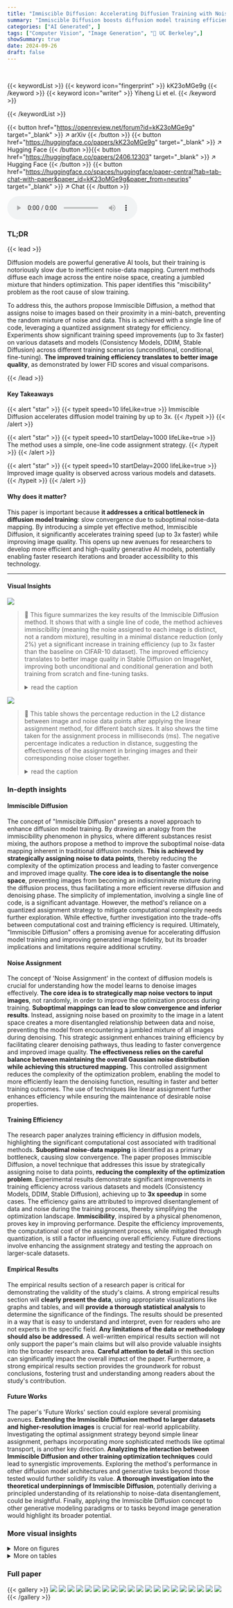 ```yaml
---
title: "Immiscible Diffusion: Accelerating Diffusion Training with Noise Assignment"
summary: "Immiscible Diffusion boosts diffusion model training efficiency up to 3x by cleverly assigning noise to images, preventing the mixing of data in noise space and thus improving optimization."
categories: ["AI Generated", ]
tags: ["Computer Vision", "Image Generation", "🏢 UC Berkeley",]
showSummary: true
date: 2024-09-26
draft: false
---
```


<br>

{{< keywordList >}}
{{< keyword icon="fingerprint" >}} kK23oMGe9g {{< /keyword >}}
{{< keyword icon="writer" >}} Yiheng Li et el. {{< /keyword >}}
 
{{< /keywordList >}}

{{< button href="https://openreview.net/forum?id=kK23oMGe9g" target="_blank" >}}
↗ arXiv
{{< /button >}}
{{< button href="https://huggingface.co/papers/kK23oMGe9g" target="_blank" >}}
↗ Hugging Face
{{< /button >}}{{< button href="https://huggingface.co/papers/2406.12303" target="_blank" >}}
↗ Hugging Face
{{< /button >}}
{{< button href="https://huggingface.co/spaces/huggingface/paper-central?tab=tab-chat-with-paper&paper_id=kK23oMGe9g&paper_from=neurips" target="_blank" >}}
↗ Chat
{{< /button >}}




<audio controls>
    <source src="https://ai-paper-reviewer.com/kK23oMGe9g/podcast.wav" type="audio/wav">
    Your browser does not support the audio element.
</audio>


### TL;DR


{{< lead >}}

Diffusion models are powerful generative AI tools, but their training is notoriously slow due to inefficient noise-data mapping. Current methods diffuse each image across the entire noise space, creating a jumbled mixture that hinders optimization. This paper identifies this "miscibility" problem as the root cause of slow training.



To address this, the authors propose Immiscible Diffusion, a method that assigns noise to images based on their proximity in a mini-batch, preventing the random mixture of noise and data. This is achieved with a single line of code, leveraging a quantized assignment strategy for efficiency.  Experiments show significant training speed improvements (up to 3x faster) on various datasets and models (Consistency Models, DDIM, Stable Diffusion) across different training scenarios (unconditional, conditional, fine-tuning).  **The improved training efficiency translates to better image quality**, as demonstrated by lower FID scores and visual comparisons.

{{< /lead >}}


#### Key Takeaways

{{< alert "star" >}}
{{< typeit speed=10 lifeLike=true >}} Immiscible Diffusion accelerates diffusion model training by up to 3x. {{< /typeit >}}
{{< /alert >}}

{{< alert "star" >}}
{{< typeit speed=10 startDelay=1000 lifeLike=true >}} The method uses a simple, one-line code assignment strategy. {{< /typeit >}}
{{< /alert >}}

{{< alert "star" >}}
{{< typeit speed=10 startDelay=2000 lifeLike=true >}} Improved image quality is observed across various models and datasets. {{< /typeit >}}
{{< /alert >}}

#### Why does it matter?
This paper is important because **it addresses a critical bottleneck in diffusion model training**: slow convergence due to suboptimal noise-data mapping. By introducing a simple yet effective method, Immiscible Diffusion, it significantly accelerates training speed (up to 3x faster) while improving image quality.  This opens up new avenues for researchers to develop more efficient and high-quality generative AI models, potentially enabling faster research iterations and broader accessibility to this technology.

------
#### Visual Insights



![](https://ai-paper-reviewer.com/kK23oMGe9g/figures_0_1.jpg)

> 🔼 This figure summarizes the key results of the Immiscible Diffusion method.  It shows that with a single line of code, the method achieves immiscibility (meaning the noise assigned to each image is distinct, not a random mixture), resulting in a minimal distance reduction (only 2%) yet a significant increase in training efficiency (up to 3x faster than the baseline on CIFAR-10 dataset). The improved efficiency translates to better image quality in Stable Diffusion on ImageNet, improving both unconditional and conditional generation and both training from scratch and fine-tuning tasks.
> <details>
> <summary>read the caption</summary>
> Figure 1: Immiscible Diffusion can use a single line of code to efficiently achieve immiscibility by re-assigning a batch of noise to images. This process results in only a 2% reduction in distance post-assignment, leading to up to 3x increased training efficiency on top of the Consistency Model for CIFAR Dataset. Additionally, Immiscible Diffusion significantly enhances the image quality of Stable Diffusion for both unconditional and conditional generation tasks, and for both training from scratch and fine-tuning training tasks, on ImageNet Dataset within the same number of training steps.
> </details>





![](https://ai-paper-reviewer.com/kK23oMGe9g/tables_9_1.jpg)

> 🔼 This table shows the percentage reduction in the L2 distance between image and noise data points after applying the linear assignment method, for different batch sizes.  It also shows the time taken for the assignment process in milliseconds (ms). The negative percentage indicates a reduction in distance, suggesting the effectiveness of the assignment in bringing images and their corresponding noise closer together.
> <details>
> <summary>read the caption</summary>
> Table 2: Image-noise data-point L2 distance reduction after the assignment for minimizing it and the time cost for the assignment.
> </details>





### In-depth insights


#### Immiscible Diffusion
The concept of "Immiscible Diffusion" presents a novel approach to enhance diffusion model training. By drawing an analogy from the immiscibility phenomenon in physics, where different substances resist mixing, the authors propose a method to improve the suboptimal noise-data mapping inherent in traditional diffusion models. **This is achieved by strategically assigning noise to data points**, thereby reducing the complexity of the optimization process and leading to faster convergence and improved image quality.  **The core idea is to disentangle the noise space**, preventing images from becoming an indiscriminate mixture during the diffusion process, thus facilitating a more efficient reverse diffusion and denoising phase.  The simplicity of implementation, involving a single line of code, is a significant advantage. However, the method's reliance on a quantized assignment strategy to mitigate computational complexity needs further exploration.  While effective, further investigation into the trade-offs between computational cost and training efficiency is required. Ultimately, "Immiscible Diffusion" offers a promising avenue for accelerating diffusion model training and improving generated image fidelity, but its broader implications and limitations require additional scrutiny.

#### Noise Assignment
The concept of 'Noise Assignment' in the context of diffusion models is crucial for understanding how the model learns to denoise images effectively.  **The core idea is to strategically map noise vectors to input images**, not randomly, in order to improve the optimization process during training.  **Suboptimal mappings can lead to slow convergence and inferior results**. Instead, assigning noise based on proximity to the image in a latent space creates a more disentangled relationship between data and noise, preventing the model from encountering a jumbled mixture of all images during denoising. This strategic assignment enhances training efficiency by facilitating clearer denoising pathways, thus leading to faster convergence and improved image quality.  **The effectiveness relies on the careful balance between maintaining the overall Gaussian noise distribution while achieving this structured mapping.**  This controlled assignment reduces the complexity of the optimization problem, enabling the model to more efficiently learn the denoising function, resulting in faster and better training outcomes. The use of techniques like linear assignment further enhances efficiency while ensuring the maintenance of desirable noise properties.

#### Training Efficiency
The research paper analyzes training efficiency in diffusion models, highlighting the significant computational cost associated with traditional methods.  **Suboptimal noise-data mapping** is identified as a primary bottleneck, causing slow convergence. The paper proposes Immiscible Diffusion, a novel technique that addresses this issue by strategically assigning noise to data points, **reducing the complexity of the optimization problem**.  Experimental results demonstrate significant improvements in training efficiency across various datasets and models (Consistency Models, DDIM, Stable Diffusion), achieving up to **3x speedup** in some cases. The efficiency gains are attributed to improved disentanglement of data and noise during the training process, thereby simplifying the optimization landscape. **Immiscibility**, inspired by a physical phenomenon, proves key in improving performance.  Despite the efficiency improvements, the computational cost of the assignment process, while mitigated through quantization, is still a factor influencing overall efficiency. Future directions involve enhancing the assignment strategy and testing the approach on larger-scale datasets.

#### Empirical Results
The empirical results section of a research paper is critical for demonstrating the validity of the study's claims.  A strong empirical results section will **clearly present the data**, using appropriate visualizations like graphs and tables, and will **provide a thorough statistical analysis** to determine the significance of the findings.  The results should be presented in a way that is easy to understand and interpret, even for readers who are not experts in the specific field.  **Any limitations of the data or methodology should also be addressed**.  A well-written empirical results section will not only support the paper's main claims but will also provide valuable insights into the broader research area.  **Careful attention to detail** in this section can significantly impact the overall impact of the paper.  Furthermore, a strong empirical results section provides the groundwork for robust conclusions, fostering trust and understanding among readers about the study's contribution.

#### Future Works
The paper's 'Future Works' section could explore several promising avenues. **Extending the Immiscible Diffusion method to larger datasets and higher-resolution images** is crucial for real-world applicability.  Investigating the optimal assignment strategy beyond simple linear assignment, perhaps incorporating more sophisticated methods like optimal transport, is another key direction.  **Analyzing the interaction between Immiscible Diffusion and other training optimization techniques** could lead to synergistic improvements.  Exploring the method's performance in other diffusion model architectures and generative tasks beyond those tested would further solidify its value.  **A thorough investigation into the theoretical underpinnings of Immiscible Diffusion**, potentially deriving a principled understanding of its relationship to noise-data disentanglement, could be insightful. Finally, applying the Immiscible Diffusion concept to other generative modeling paradigms or to tasks beyond image generation would highlight its broader potential.


### More visual insights

<details>
<summary>More on figures
</summary>


![](https://ai-paper-reviewer.com/kK23oMGe9g/figures_2_1.jpg)

> 🔼 The figure illustrates the concept of immiscible diffusion in both physics and image generation.  Panel (a) shows how miscible particles mix completely, while immiscible particles maintain distinct regions even after diffusion.  Panel (b) translates this to image generation, showing how vanilla diffusion methods produce a complete mix of image and noise data, making optimization difficult. In contrast, the Immiscible Diffusion method maintains distinct mappings between image and noise regions, making optimization easier.
> <details>
> <summary>read the caption</summary>
> Figure 2: Physics illustration of Immiscible Diffusion. (a) depict the miscible and Immiscible Diffusion phenomenon in physics, while (b) demonstrate the image-noise pair relation in vanilla (miscible) and Immiscible Diffusion method.
> </details>



![](https://ai-paper-reviewer.com/kK23oMGe9g/figures_5_1.jpg)

> 🔼 This figure compares the denoising process of vanilla DDIM and Immiscible DDIM. It shows that while both methods use similar sampled noise, Immiscible DDIM produces significantly better denoised images, particularly in the noisier layers. This is because traditional methods struggle to accurately predict noise in these layers, while Immiscible DDIM excels at this.
> <details>
> <summary>read the caption</summary>
> Figure 3: Feature analysis of vanilla (miscible) and immiscible DDIM. Referring to [45], τ = S represents the layer denoising from the pure noise. We show that while the two sampled noises are similar, the denoised image of immiscible DDIM significantly outperforms that of the traditional one, generating an overall reasonable image. The reason behind this is traditional methods cannot successfully predict noises at noisy layers.
> </details>



![](https://ai-paper-reviewer.com/kK23oMGe9g/figures_7_1.jpg)

> 🔼 This figure compares the FID (Fréchet Inception Distance) scores of baseline and immiscible Consistency Models trained on three different datasets (CIFAR-10, CelebA, and Tiny-ImageNet) with varying training steps.  The results show that the immiscible models achieve significantly lower FID scores with fewer training steps, demonstrating their higher training efficiency.  The 3x improvement highlighted in the CIFAR-10 plot emphasizes the substantial speedup.
> <details>
> <summary>read the caption</summary>
> Figure 4: Evaluation of baseline and immiscible Consistency Models on (a) CIFAR-10, (b) CelebA, and (c) tiny-ImageNet dataset. We illustrate the FID of two models with different training steps. Clearly, immiscible Consistency Models have much higher efficiency than the vanilla ones.
> </details>



![](https://ai-paper-reviewer.com/kK23oMGe9g/figures_7_2.jpg)

> 🔼 This figure shows the FID (Fréchet Inception Distance) scores for baseline DDIM and Immiscible DDIM models trained on the CIFAR-10 dataset.  Three subplots are presented, each representing a different number of inference steps (S): 20, 50, and 100.  The results demonstrate that Immiscible DDIM consistently achieves lower FID scores than the baseline DDIM across all three inference step settings, indicating improved image generation quality. The improvement is particularly pronounced when fewer inference steps are used (S=20).
> <details>
> <summary>read the caption</summary>
> Figure 5: Evaluation of baseline and Immiscible DDIM on CIFAR-10 dataset with different inference steps S. We find that Immiscible DDIM outperforms the baseline more significantly when the number of inference steps S is smaller.
> </details>



![](https://ai-paper-reviewer.com/kK23oMGe9g/figures_8_1.jpg)

> 🔼 This figure shows the FID (Fréchet Inception Distance) scores for baseline and immiscible Consistency Models trained on three different datasets: CIFAR-10, CelebA, and tiny-ImageNet.  The x-axis represents the number of training steps, and the y-axis represents the FID score. Lower FID scores indicate better image quality. The figure demonstrates that the immiscible Consistency Model converges to a lower FID score much faster than the baseline model for all three datasets, indicating significantly improved training efficiency.  The plots visually represent the faster convergence of the immiscible model to a lower FID, signifying its superior training efficiency compared to the traditional model.
> <details>
> <summary>read the caption</summary>
> Figure 4: Evaluation of baseline and immiscible Consistency Models on (a) CIFAR-10, (b) CelebA, and (c) tiny-ImageNet dataset. We illustrate the FID of two models with different training steps. Clearly, immiscible Consistency Models have much higher efficiency than the vanilla ones.
> </details>



![](https://ai-paper-reviewer.com/kK23oMGe9g/figures_9_1.jpg)

> 🔼 This figure shows the ablation study of Optimal Transport (OT) in the Immiscible Diffusion method. Three different FID curves are plotted: Vanilla DDIM, Non-OT Immiscible DDIM, and OT Immiscible DDIM. The FID values are plotted against the training steps. The results indicate that Immiscible Diffusion, rather than OT, is the primary factor contributing to performance improvement.
> <details>
> <summary>read the caption</summary>
> Figure 7: Ablation of OT in Immiscible Diffusion. FIDs of OT and non-OT Immiscible Diffusion indicates that it is the Immiscible Diffusion rather than OT that dominate the performance enhancement.
> </details>



![](https://ai-paper-reviewer.com/kK23oMGe9g/figures_14_1.jpg)

> 🔼 The figure shows the FID scores for both vanilla and immiscible DDIM models trained on CIFAR-10 dataset with different batch sizes (128, 256, 512). The x-axis represents the number of training steps (in thousands), and the y-axis represents the FID score.  The plot demonstrates that Immiscible DDIM consistently outperforms vanilla DDIM across all batch sizes, achieving lower FID scores at various training steps.  This suggests that the Immiscible Diffusion technique improves training efficiency regardless of the batch size used.
> <details>
> <summary>read the caption</summary>
> Figure 8: Effectiveness of Immiscible DDIM in a selected range of batch sizes.
> </details>



![](https://ai-paper-reviewer.com/kK23oMGe9g/figures_14_2.jpg)

> 🔼 This figure shows a qualitative comparison of images generated by Immiscible and baseline Consistency Models.  The models were trained for 100,000 steps each. The top row displays images generated from CIFAR-10, showing significantly clearer and more detailed images from the Immiscible model.  The bottom row shows images generated from CelebA, again highlighting the superior detail and feature capture by the Immiscible model. This visual comparison directly supports the paper's claims of improved image quality with Immiscible Diffusion.
> <details>
> <summary>read the caption</summary>
> Figure 9: Qualitative comparison for Immiscible and baseline Consistency Model. We show images generated with the two models trained for 100k steps respectively. Compared to baseline method, immiscible models capture more details and more features of objects.
> </details>



![](https://ai-paper-reviewer.com/kK23oMGe9g/figures_15_1.jpg)

> 🔼 This figure summarizes the core idea and results of Immiscible Diffusion. It shows that with a simple one-line code change, the method achieves immiscibility in noise assignment, resulting in a 2% reduction in image-noise distance and a 3x speedup in training for CIFAR-10 dataset.  The improved image quality of Stable Diffusion on ImageNet, across various generation tasks and training scenarios, is also highlighted.
> <details>
> <summary>read the caption</summary>
> Figure 1: Immiscible Diffusion can use a single line of code to efficiently achieve immiscibility by re-assigning a batch of noise to images. This process results in only a 2% reduction in distance post-assignment, leading to up to 3x increased training efficiency on top of the Consistency Model for CIFAR Dataset. Additionally, Immiscible Diffusion significantly enhances the image quality of Stable Diffusion for both unconditional and conditional generation tasks, and for both training from scratch and fine-tuning training tasks, on ImageNet Dataset within the same number of training steps.
> </details>



![](https://ai-paper-reviewer.com/kK23oMGe9g/figures_16_1.jpg)

> 🔼 This figure demonstrates the effectiveness of Immiscible Diffusion.  A single line of code reassigns noise to images, resulting in only a 2% reduction in image-noise distance but a 3x increase in training efficiency for the CIFAR dataset using the Consistency Model.  Immiscible Diffusion also improves image quality for Stable Diffusion on ImageNet, regardless of whether the model is trained from scratch or fine-tuned.
> <details>
> <summary>read the caption</summary>
> Figure 1: Immiscible Diffusion can use a single line of code to efficiently achieve immiscibility by re-assigning a batch of noise to images. This process results in only a 2% reduction in distance post-assignment, leading to up to 3x increased training efficiency on top of the Consistency Model for CIFAR Dataset. Additionally, Immiscible Diffusion significantly enhances the image quality of Stable Diffusion for both unconditional and conditional generation tasks, and for both training from scratch and fine-tuning training tasks, on ImageNet Dataset within the same number of training steps.
> </details>



![](https://ai-paper-reviewer.com/kK23oMGe9g/figures_17_1.jpg)

> 🔼 The figure shows a comparison of Immiscible Diffusion and other methods in terms of training efficiency and image quality.  Immiscible Diffusion achieves a 3x speedup in training and improved image quality with only a single line of code change.
> <details>
> <summary>read the caption</summary>
> Figure 1: Immiscible Diffusion can use a single line of code to efficiently achieve immiscibility by re-assigning a batch of noise to images. This process results in only a 2% reduction in distance post-assignment, leading to up to 3x increased training efficiency on top of the Consistency Model for CIFAR Dataset. Additionally, Immiscible Diffusion significantly enhances the image quality of Stable Diffusion for both unconditional and conditional generation tasks, and for both training from scratch and fine-tuning training tasks, on ImageNet Dataset within the same number of training steps.
> </details>



![](https://ai-paper-reviewer.com/kK23oMGe9g/figures_18_1.jpg)

> 🔼 This figure shows the effectiveness of Immiscible Diffusion.  A single line of code reassigns noise to images, resulting in a 2% distance reduction and a 3x training efficiency increase for CIFAR-10. Image quality is also improved for Stable Diffusion on ImageNet.
> <details>
> <summary>read the caption</summary>
> Figure 1: Immiscible Diffusion can use a single line of code to efficiently achieve immiscibility by re-assigning a batch of noise to images. This process results in only a 2% reduction in distance post-assignment, leading to up to 3x increased training efficiency on top of the Consistency Model for CIFAR Dataset. Additionally, Immiscible Diffusion significantly enhances the image quality of Stable Diffusion for both unconditional and conditional generation tasks, and for both training from scratch and fine-tuning training tasks, on ImageNet Dataset within the same number of training steps.
> </details>



![](https://ai-paper-reviewer.com/kK23oMGe9g/figures_19_1.jpg)

> 🔼 This figure shows a qualitative comparison of images generated by the immiscible and baseline Stable Diffusion models. Both models were trained unconditionally on 10% of the ImageNet dataset for 70,000 steps.  The images demonstrate that the immiscible Stable Diffusion model produces images with more details and better overall quality than the baseline model.
> <details>
> <summary>read the caption</summary>
> Figure 15: Generated images from immiscible and baseline stable diffusion models trained unconditionally on 10% ImageNet Dataset for 70k steps without cherry-picking
> </details>



![](https://ai-paper-reviewer.com/kK23oMGe9g/figures_20_1.jpg)

> 🔼 This figure shows a qualitative comparison of images generated by the immiscible and baseline Stable Diffusion models after 70k training steps on a subset of the ImageNet dataset.  The immiscible model produces images with more coherent and realistic details compared to the baseline.
> <details>
> <summary>read the caption</summary>
> Figure 14: Images generated by immiscible and baseline Stable Diffusion trained unconditionally on ImageNet for 70k steps. We see that the Immiscible Stable Diffusion presents more reasonable modal and catch more general features and details.
> </details>



![](https://ai-paper-reviewer.com/kK23oMGe9g/figures_21_1.jpg)

> 🔼 This figure summarizes the key findings of the Immiscible Diffusion method.  It highlights that a simple one-line code change leads to a significant speedup in diffusion model training (up to 3x faster) and improved image quality, with minimal impact on the overall distance between image and noise data points. The effects are observed across different datasets (CIFAR and ImageNet) and training tasks (unconditional generation, conditional generation, and fine-tuning).
> <details>
> <summary>read the caption</summary>
> Figure 1: Immiscible Diffusion can use a single line of code to efficiently achieve immiscibility by re-assigning a batch of noise to images. This process results in only a 2% reduction in distance post-assignment, leading to up to 3x increased training efficiency on top of the Consistency Model for CIFAR Dataset. Additionally, Immiscible Diffusion significantly enhances the image quality of Stable Diffusion for both unconditional and conditional generation tasks, and for both training from scratch and fine-tuning training tasks, on ImageNet Dataset within the same number of training steps.
> </details>



![](https://ai-paper-reviewer.com/kK23oMGe9g/figures_21_2.jpg)

> 🔼 This figure shows the results of experiments comparing the baseline and immiscible class-conditional Stable Diffusion models on the ImageNet dataset.  Two versions of the model are evaluated: one trained from scratch and one fine-tuned from Stable Diffusion v1.4. The Fréchet Inception Distance (FID) metric is used to evaluate the generated images, providing a quantitative measure of the quality of the generated samples. The results demonstrate the performance improvements achieved with the Immiscible Diffusion method across both training scenarios (from scratch and fine-tuning).
> <details>
> <summary>read the caption</summary>
> Figure 6: Evaluation of baseline and immiscible class-conditional Stable Diffusion on ImageNet dataset, using 20 inference steps. (a) FID of two models trained from scratch (b) FID of two models fine-tuned on Stable Diffusion v1.4.
> </details>



</details>




<details>
<summary>More on tables
</summary>


![](https://ai-paper-reviewer.com/kK23oMGe9g/tables_13_1.jpg)
> 🔼 This table shows the training steps required to achieve different FID thresholds for both the baseline Consistency Model and the Immiscible Consistency Model on the CIFAR-10 dataset.  The Immiscible Consistency Model requires significantly fewer training steps to reach the same FID score, demonstrating its improved training efficiency.
> <details>
> <summary>read the caption</summary>
> Table 3: Immiscible Diffusion boosts training efficiency for Consistency Model on CIFAR-10 dataset.
> </details>

![](https://ai-paper-reviewer.com/kK23oMGe9g/tables_13_2.jpg)
> 🔼 This table presents the FID (Fréchet Inception Distance) scores achieved by both baseline DDIM and Immiscible DDIM models, trained using different numbers of inference steps (1000, 500, 100, 50, and 20).  The ΔFID column shows the improvement in FID scores obtained by using the Immiscible DDIM method compared to the baseline DDIM.  Lower FID scores indicate better image quality.
> <details>
> <summary>read the caption</summary>
> Table 4: FID improvements of Immiscible DDIM with different inference steps
> </details>

![](https://ai-paper-reviewer.com/kK23oMGe9g/tables_13_3.jpg)
> 🔼 This table presents the FID scores achieved by the standard DDIM and the proposed Immiscible DDIM method using both L1 and L2 norms for noise assignment on the CIFAR-10 dataset.  The FID score is a metric used to evaluate the quality of generated images, with lower scores indicating better image quality. The table shows FID scores at various training steps (70.2k, 93.6k, 117.0k, 140.4k, and 163.8k).  The results allow for comparison of performance between the standard DDIM and the Immiscible DDIM variations and the effect of different norm choices for noise assignment.
> <details>
> <summary>read the caption</summary>
> Table 5: FID of using L1 or L2 norm for noise assignment in immiscible DDIM on CIFAR-10.
> </details>

</details>




### Full paper

{{< gallery >}}
<img src="https://ai-paper-reviewer.com/kK23oMGe9g/1.png" class="grid-w50 md:grid-w33 xl:grid-w25" />
<img src="https://ai-paper-reviewer.com/kK23oMGe9g/2.png" class="grid-w50 md:grid-w33 xl:grid-w25" />
<img src="https://ai-paper-reviewer.com/kK23oMGe9g/3.png" class="grid-w50 md:grid-w33 xl:grid-w25" />
<img src="https://ai-paper-reviewer.com/kK23oMGe9g/4.png" class="grid-w50 md:grid-w33 xl:grid-w25" />
<img src="https://ai-paper-reviewer.com/kK23oMGe9g/5.png" class="grid-w50 md:grid-w33 xl:grid-w25" />
<img src="https://ai-paper-reviewer.com/kK23oMGe9g/6.png" class="grid-w50 md:grid-w33 xl:grid-w25" />
<img src="https://ai-paper-reviewer.com/kK23oMGe9g/7.png" class="grid-w50 md:grid-w33 xl:grid-w25" />
<img src="https://ai-paper-reviewer.com/kK23oMGe9g/8.png" class="grid-w50 md:grid-w33 xl:grid-w25" />
<img src="https://ai-paper-reviewer.com/kK23oMGe9g/9.png" class="grid-w50 md:grid-w33 xl:grid-w25" />
<img src="https://ai-paper-reviewer.com/kK23oMGe9g/10.png" class="grid-w50 md:grid-w33 xl:grid-w25" />
<img src="https://ai-paper-reviewer.com/kK23oMGe9g/11.png" class="grid-w50 md:grid-w33 xl:grid-w25" />
<img src="https://ai-paper-reviewer.com/kK23oMGe9g/12.png" class="grid-w50 md:grid-w33 xl:grid-w25" />
<img src="https://ai-paper-reviewer.com/kK23oMGe9g/13.png" class="grid-w50 md:grid-w33 xl:grid-w25" />
<img src="https://ai-paper-reviewer.com/kK23oMGe9g/14.png" class="grid-w50 md:grid-w33 xl:grid-w25" />
<img src="https://ai-paper-reviewer.com/kK23oMGe9g/15.png" class="grid-w50 md:grid-w33 xl:grid-w25" />
<img src="https://ai-paper-reviewer.com/kK23oMGe9g/16.png" class="grid-w50 md:grid-w33 xl:grid-w25" />
<img src="https://ai-paper-reviewer.com/kK23oMGe9g/17.png" class="grid-w50 md:grid-w33 xl:grid-w25" />
<img src="https://ai-paper-reviewer.com/kK23oMGe9g/18.png" class="grid-w50 md:grid-w33 xl:grid-w25" />
<img src="https://ai-paper-reviewer.com/kK23oMGe9g/19.png" class="grid-w50 md:grid-w33 xl:grid-w25" />
<img src="https://ai-paper-reviewer.com/kK23oMGe9g/20.png" class="grid-w50 md:grid-w33 xl:grid-w25" />
{{< /gallery >}}